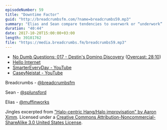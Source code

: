 ```yaml
---
episodeNumber: 59
title: "Downtime Factor"
guid: "http://breadcrumbsfm.com/?name=breadcrumbs59.mp3"
summary: "Elias and Sean compare tendencies to overwork or “underwork” oneself, and discuss whether superhuman quantities of output are something to be strived for."
duration: "40:44"
date: 2017-10-20T15:00:00+03:00
length: 39101762
file: "https://media.breadcrumbs.fm/breadcrumbs59.mp3"
---
```


- [No Dumb Questions: 017 - Destin's Domino Discovery](http://nodumbqs.libsyn.com/017-dominos) ([Overcast: 28:10](https://overcast.fm/+IUrb0R0ig/28:10))
- [Hello Internet](http://www.hellointernet.fm/)
- [SmarterEveryDay - YouTube](https://m.youtube.com/user/destinws2)
- [CaseyNeistat - YouTube](https://m.youtube.com/user/caseyneistat)

Breadcrumbs - [@breadcrumbsfm](https://twitter.com/breadcrumbsfm)

Sean - [@splunsford](https://twitter.com/splunsford)

Elias - [@muffinworks](https://twitter.com/muffinworks)

Jingles excerpted from [ "Halo-centric Hang/Halo improvisation" by Aaron Ximm](http://freemusicarchive.org/music/aaron_ximm/handpans_and_the_hang/). Licensed under a [Creative Commons Attribution-Noncommercial-ShareAlike 3.0 United States License](http://creativecommons.org/licenses/by-nc-sa/3.0/us/).